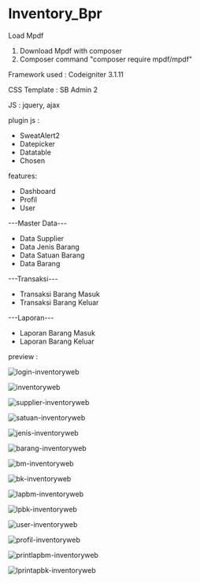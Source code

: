# Inventory_Bpr

Load Mpdf
1. Download Mpdf with composer
2. Composer command "composer require mpdf/mpdf"

Framework used : Codeigniter 3.1.11

CSS Template : SB Admin 2

JS : jquery, ajax

plugin js :

- SweatAlert2
- Datepicker
- Datatable
- Chosen

features:

- Dashboard
- Profil
- User

---Master Data---
- Data Supplier
- Data Jenis Barang
- Data Satuan Barang
- Data Barang

---Transaksi---
- Transaksi Barang Masuk
- Transaksi Barang Keluar

---Laporan---
- Laporan Barang Masuk
- Laporan Barang Keluar

preview :

![login-inventoryweb](https://user-images.githubusercontent.com/47371845/116355365-f0ab1e00-a823-11eb-9c63-dabe8da1c919.PNG)

![inventoryweb](https://user-images.githubusercontent.com/47371845/116355430-0a4c6580-a824-11eb-9b0d-c52bdcdc2f36.PNG)

![supplier-inventoryweb](https://user-images.githubusercontent.com/47371845/116355565-38ca4080-a824-11eb-8f61-55576df915bf.PNG)

![satuan-inventoryweb](https://user-images.githubusercontent.com/47371845/116356111-079e4000-a825-11eb-9392-b59c7eff5f43.PNG)

![jenis-inventoryweb](https://user-images.githubusercontent.com/47371845/116356123-0cfb8a80-a825-11eb-96fb-32ac7f49f72d.PNG)

![barang-inventoryweb](https://user-images.githubusercontent.com/47371845/116356149-184eb600-a825-11eb-8899-4c20a83b137f.PNG)

![bm-inventoryweb](https://user-images.githubusercontent.com/47371845/116356183-26043b80-a825-11eb-9c81-26e5677b1d94.PNG)

![bk-inventoryweb](https://user-images.githubusercontent.com/47371845/116356202-2bfa1c80-a825-11eb-932d-60ef6132d77b.PNG)

![lapbm-inventoryweb](https://user-images.githubusercontent.com/47371845/116356234-35838480-a825-11eb-9bf5-2654f4db6d32.PNG)

![lpbk-inventoryweb](https://user-images.githubusercontent.com/47371845/116356259-3d432900-a825-11eb-86e1-54f5b74a0b8b.PNG)

![user-inventoryweb](https://user-images.githubusercontent.com/47371845/116356283-4633fa80-a825-11eb-93e3-e2b264291bdf.PNG)

![profil-inventoryweb](https://user-images.githubusercontent.com/47371845/116357307-8d6ebb00-a826-11eb-8dea-da03e642a0ae.PNG)

![printlapbm-inventoryweb](https://user-images.githubusercontent.com/47371845/116374663-b1d39300-a838-11eb-83e7-fa97b8333f3b.PNG)

![lprintapbk-inventoryweb](https://user-images.githubusercontent.com/47371845/116374695-b8faa100-a838-11eb-9a84-cddae978bcae.PNG)


